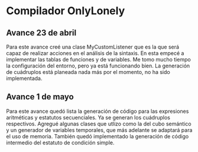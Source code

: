#  Compilador OnlyLonely

## Avance 23 de abril
Para este avance creé una clase MyCustomListener que es la que será capaz de realizar acciones en
el análisis de la sintaxis. En esta empecé a implementar las tablas de funciones y de variables. Me tomo
mucho tiempo la configuración del entorno, pero ya está funcionando bien. La generación de cuádruplos
está planeada nada más por el momento, no ha sido implementada.

## Avance 1 de mayo
Para este avance quedó lista la generación de código para las expresiones aritméticas y estatutos
secuenciales. Ya se generan los cuádruplos respectivos. Agregué algunas clases que utlizo como la
del cubo semántico y un generador de variables temporales, que más adelante se adaptará para el
uso de memoria. También quedó implementado la generación de código intermedio del estatuto de condición simple.
